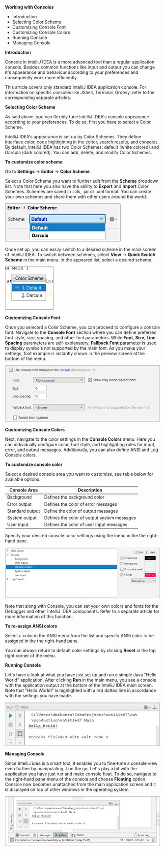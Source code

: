 **Working with Consoles**

 - Introduction
 - Selecting Color Scheme
 - Customizing Console Font 
 - Customizing Console Colors
 - Running Console
 - Managing Console
 
 **Introduction**

Console in IntelliJ IDEA is a more advanced tool than a regular application console. Besides common functions like input and output you can change it's appearance and behaviour according to your preferences and сonsequently work more efficiently.

This article covers only standard IntelliJ IDEA application console. For information on specific consoles like JShell, Terminal, Groovy, refer to the corresponding separate articles.
 
 **Selecting Color Scheme**

As said above, you can flexibly tune IntelliJ IDEA's console appearance according to your preferences. To do so, first you have to select a Color Scheme.

IntelliJ IDEA's appearance is set up by Color Schemes. They define interface color, code highlighting in the editor, search results, and consoles. By default, IntelliJ IDEA has two Color Schemes: default (white colored) and Darcula (dark colored). You can add, delete, and modify Color Schemes.

**To customize color scheme**

Go to **Settings** -> **Editor** -> **Color Scheme**.

Select a Color Scheme you want to further edit from the **Scheme** dropdown list. Note that here you also have the ability to **Export** and **Import** Color Schemes. Schemes are saved in .icls, .jar or .xml format. You can create your own schemes and share them with other users around the world.

![enter image description here](https://github.com/DmitryBondarenko1/solid-spoon/blob/master/Scheme1.jpg)

Once set up, you can easily switch to a desired scheme in the main screen of IntelliJ IDEA. To switch between schemes, select **View** -> **Quick Switch Scheme** in the main menu. In the appeared list, select a desired scheme.

![enter image description here](https://github.com/DmitryBondarenko1/solid-spoon/blob/master/Switch1.jpg)

**Customizing Console Font** 
 
Once you selected a Color Scheme, you can proceed to configure a console font. Navigate to the **Console Font** section where you can define preferred font style, size, spacing, and other font parameters. While **Font**, **Size**, **Line Spacing** parameters are self-explanatory, **Fallback Font** parameter is used to display symbols not supported by the main font. As you make your settings, font example is instantly shown in the preview screen at the bottom of the menu.

![enter image description here](https://github.com/DmitryBondarenko1/solid-spoon/blob/master/font1.jpg)

**Customizing Console Colors** 

Next, navigate to the color settings in the **Console Colors** menu. Here you can individually configure color, font style, and highlighting rules for input, error, and output messages. Additionally, you can also define ANSI and Log Console colors.

**To customize console color**

Select a desired console area you want to customize, see table below for available options.

|Console Area|  Description|
|--|--|
| Background| Defines the background color |
| Error output | Defines the color of error messages |
| Standard output | Define the color of output messages  |
| System output | Defines the color of output system messages |
| User input| Defines the color of user input messages |

Specify your desired console color settings using the menu in the the right-hand pane.

![enter image description here](https://github.com/DmitryBondarenko1/solid-spoon/blob/master/ConsoleColor2.jpg)

Note that along with Console, you can set your own colors and fonts for the Debugger and other IntelliJ IDEA components. Refer to a separate article for more information of this function.

**To re-assign ANSI colors**

Select a color in the ANSI menu from the list and specify ANSI color to be assigned in the the right-hand pane.

You can always return to default color settings by clicking **Reset** in the top right corner of the menu.

**Running Console**

Let's have a look at what you have just set up and run a simple Java "Hello World" application. After clicking **Run** in the main menu, you see a console with the application output at the bottom of the IntelliJ IDEA main screen. Note that "Hello World!" is highlighted with a red dotted line in accordance with the settings you have made. 

![enter image description here](https://github.com/DmitryBondarenko1/solid-spoon/blob/master/hello2.jpg)

**Managing Console**

Since IntelliJ idea is a smart tool, it enables you to fine-tune a console view even further by manipulating it on the go. Let's play a bit with the application you have just run and make console float. To do so, navigate to the right-hand pane menu of the console and choose **Floating** option. Console now becomes unattached from the main application screen and it is displayed on top of other windows in the operating system. 

![enter image description here](https://github.com/DmitryBondarenko1/solid-spoon/blob/master/float2.jpg)

